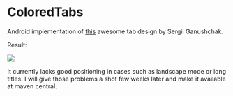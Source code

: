 # ColoredTabs

Android implementation of  [this](https://dribbble.com/shots/2702517-Review-App-Concept) awesome tab design by Sergii Ganushchak.


Result:

![](https://media.giphy.com/media/3og0Ix4jIlkLkOaaQM/giphy.gif)

It currently lacks good positioning in cases such as landscape mode or long titles. I will give those problems a shot few weeks later and make it available at maven central.

